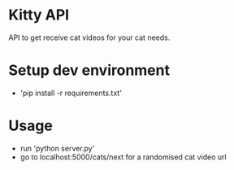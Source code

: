 # Kitty API

API to get receive cat videos for your cat needs.

# Setup dev environment
- 'pip install -r requirements.txt'

# Usage
- run 'python server.py'
- go to localhost:5000/cats/next for a randomised cat video url

